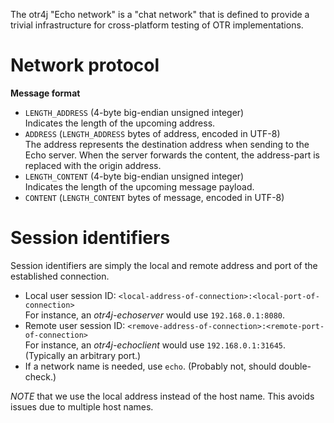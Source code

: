 The otr4j "Echo network" is a "chat network" that is defined to provide a trivial infrastructure for cross-platform testing of OTR implementations.

# Network protocol

__Message format__

* `LENGTH_ADDRESS` (4-byte big-endian unsigned integer)  
  Indicates the length of the upcoming address.
* `ADDRESS` (`LENGTH_ADDRESS` bytes of address, encoded in UTF-8)  
  The address represents the destination address when sending to the Echo server. When the server forwards the content, the address-part is replaced with the origin address.
* `LENGTH_CONTENT` (4-byte big-endian unsigned integer)  
  Indicates the length of the upcoming message payload.
* `CONTENT` (`LENGTH_CONTENT` bytes of message, encoded in UTF-8)

# Session identifiers

Session identifiers are simply the local and remote address and port of the established connection.

* Local user session ID: `<local-address-of-connection>:<local-port-of-connection>`  
  For instance, an _otr4j-echoserver_ would use `192.168.0.1:8080`.
* Remote user session ID: `<remove-address-of-connection>:<remote-port-of-connection>`  
  For instance, an _otr4j-echoclient_ would use `192.168.0.1:31645`. (Typically an arbitrary port.)
* If a network name is needed, use `echo`. (Probably not, should double-check.)

_NOTE_ that we use the local address instead of the host name. This avoids issues due to multiple host names.

